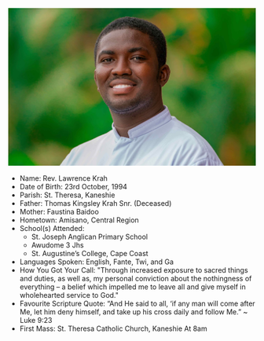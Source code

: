 <img class="img-fluid post-image" src="/assets/img/ordination/lawrence.jpeg" alt="Rev. Lawrence Krah">

- Name: Rev. Lawrence Krah
- Date of Birth: 23rd October, 1994
- Parish: St. Theresa, Kaneshie
- Father: Thomas Kingsley Krah Snr. (Deceased)
- Mother: Faustina Baidoo
- Hometown: Amisano, Central Region
- School(s) Attended:
    - St. Joseph Anglican Primary School
    - Awudome 3 Jhs
    - St. Augustine’s College, Cape Coast
- Languages Spoken: English, Fante, Twi, and Ga
- How You Got Your Call: "Through increased exposure to sacred things
and duties, as well as, my personal conviction about the nothingness of
everything – a belief which impelled me to leave all and give myself in
wholehearted service to God."
- Favourite Scripture Quote: “And He said to all, ‘if any man will come after Me, let him deny himself, and take up his cross daily and follow Me.” ~ Luke 9:23
- First Mass: St. Theresa Catholic Church, Kaneshie At 8am
